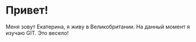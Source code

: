 # Привет!

Меня зовут Екатерина, я живу в Великобритании. На данный момент я изучаю GIT. Это весело!